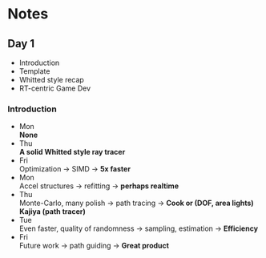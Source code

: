 # Notes
## Day 1
* Introduction
* Template
* Whitted style recap
* RT-centric Game Dev

### Introduction
* Mon  
**None**
* Thu  
**A solid Whitted style ray tracer**
* Fri  
Optimization -> SIMD -> **5x faster**
* Mon  
Accel structures -> refitting -> **perhaps realtime**
* Thu  
Monte-Carlo, many polish -> path tracing -> **Cook or (DOF, area lights) Kajiya (path tracer)**
* Tue  
Even faster, quality of randomness -> sampling, estimation -> **Efficiency**
* Fri  
Future work -> path guiding -> **Great product**

